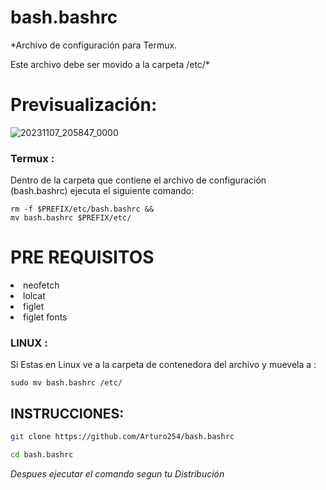 # bash.bashrc

*Archivo de configuración para Termux.


Este archivo debe ser movido a la carpeta /etc/*

# Previsualización:

![20231107_205847_0000](https://github.com/Arturo254/bash.bashrc/assets/87346871/661c979b-cdba-44e1-9e90-32a6b4174de3)



### Termux : 

Dentro de la carpeta que contiene el archivo de configuración (bash.bashrc) ejecuta el siguiente comando:
```
rm -f $PREFIX/etc/bash.bashrc &&
mv bash.bashrc $PREFIX/etc/ 
```

# PRE REQUISITOS 

<li>neofetch 
<li>lolcat 
<li>figlet 
<li>figlet fonts
</li>


### LINUX :

Si Estas en Linux ve a la carpeta de contenedora del archivo y muevela a :

```
sudo mv bash.bashrc /etc/
```

## INSTRUCCIONES:

```bash
git clone https://github.com/Arturo254/bash.bashrc

cd bash.bashrc
```
*Despues ejecutar el comando segun tu Distribución*

